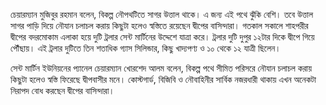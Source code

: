 চেয়ারম্যান মুজিবুর রহমান বলেন, বিকল্প নৌপথটিতে সাগর উত্তাল থাকে। এ জন্য এই পথে ঝুঁকি বেশি। তবে উত্তাল সাগর পাড়ি দিয়ে নৌযান চলাচল করায় কিছুটা হলেও স্বস্তিতে রয়েছেন দ্বীপের বাসিন্দারা। গতকাল সকালে শাহপরীর দ্বীপের বদরমোকাম এলাকা হয়ে দুটি ট্রলার সেন্ট মার্টিনের উদ্দেশে যাত্রা করে। ট্রলার দুটি দুপুর ১২টার দিকে দ্বীপে গিয়ে পৌঁছায়। এই ট্রলার দুটিতে তিন শতাধিক গ্যাস সিলিন্ডার, কিছু খাদ্যপণ্য ও ১০ থেকে ১২ যাত্রী ছিলেন।

সেন্ট মার্টিন ইউনিয়নের প্যানেল চেয়ারম্যান খোরশেদ আলম বলেন, বিকল্প পথে সীমিত পরিসরে নৌযান চলাচল করায় কিছুটা হলেও স্বস্তি ফিরেছে দ্বীপবাসীর মনে। কোস্টগার্ড, বিজিবি ও নৌবাহিনীর সার্বিক নজরধারী থাকায় এখন অনেকটা নিরাপদ বোধ করছেন দ্বীপের বাসিন্দারা।

